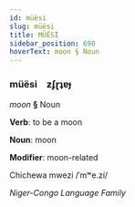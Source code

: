 ```yaml
---
id: müësi
slug: müësi
title: MÜËSİ
sidebar_position: 690
hoverText: moon § Noun
---
```


### müësi&emsp;<span kind="abugida">ƶʄɽʇɐɟ</span>

*moon* **§** Noun

**Verb**: to be a moon

**Noun**: moon

**Modifier**: moon-related

Chichewa mwezi /ˈmʷe.zí/

*Niger-Congo Language Family*